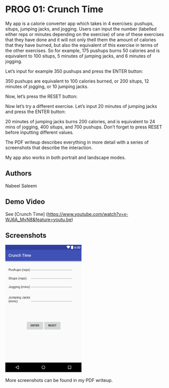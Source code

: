 # PROG 01: Crunch Time

My app is a calorie converter app which takes in 4 exercises: pushups, situps, jumping jacks, and jogging. Users can input the number (labelled either reps or minutes depending on the exercise) of one of these exercises that they have done and it will not only thell them the amount of calories that they have burned, but also the equivalent of this exercise in terms of the other exercises. So for example, 175 pushups burns 50 calories and is equivalent to 100 situps, 5 minutes of jumping jacks, and 6 minutes of jogging.

Let’s input for example 350 pushups and press the ENTER button:

350 pushups are equivalent to 100 calories burned, or 200 situps, 12 minutes of jogging, or 10 jumping jacks.

Now, let’s press the RESET button:

Now let’s try a different exercise. Let’s input 20 minutes of jumping jacks and press the ENTER button:

20 minutes of jumping jacks burns 200 calories, and is equivalent to 24 mins of jogging, 400 situps, and 700 pushups. Don’t forget to press RESET before inputting different values.

The PDF writeup describes everything in more detail with a series of screenshots that describe the interaction.

My app also works in both portrait and landscape modes.

## Authors

Nabeel Saleem

## Demo Video

See [Crunch Time] (https://www.youtube.com/watch?v=x-WJ6A_MvN8&feature=youtu.be)

## Screenshots

<img src="screenshots/Crunch Time.png" height="400" alt="Screenshot"/>

More screenshots can be found in my PDF writeup.
